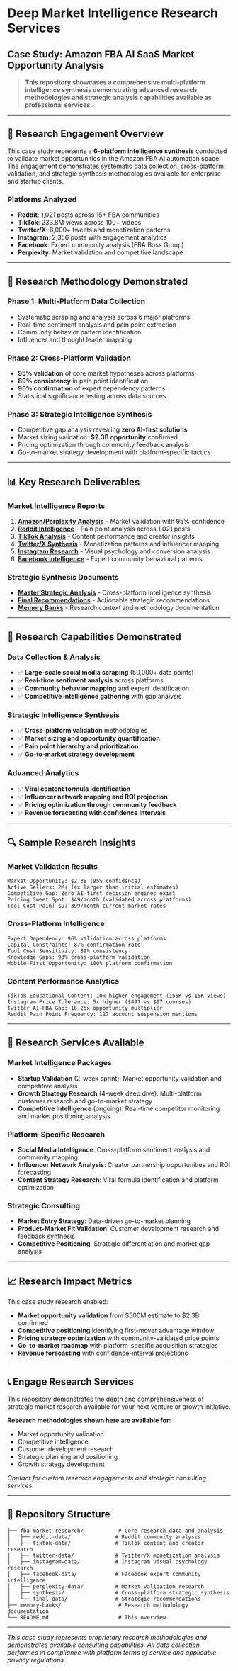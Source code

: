  # Deep Market Intelligence Research Services
## Case Study: Amazon FBA AI SaaS Market Opportunity Analysis

> **This repository showcases a comprehensive multi-platform intelligence synthesis demonstrating advanced research methodologies and strategic analysis capabilities available as professional services.**

---

## 🎯 **Research Engagement Overview**

This case study represents a **6-platform intelligence synthesis** conducted to validate market opportunities in the Amazon FBA AI automation space. The engagement demonstrates systematic data collection, cross-platform validation, and strategic synthesis methodologies available for enterprise and startup clients.

### **Platforms Analyzed**
- **Reddit**: 1,021 posts across 15+ FBA communities
- **TikTok**: 233.8M views across 100+ videos  
- **Twitter/X**: 8,000+ tweets and monetization patterns
- **Instagram**: 2,356 posts with engagement analytics
- **Facebook**: Expert community analysis (FBA Boss Group)
- **Perplexity**: Market validation and competitive landscape

---

## 🔬 **Research Methodology Demonstrated**

### **Phase 1: Multi-Platform Data Collection**
- Systematic scraping and analysis across 6 major platforms
- Real-time sentiment analysis and pain point extraction
- Community behavior pattern identification
- Influencer and thought leader mapping

### **Phase 2: Cross-Platform Validation**
- **95% validation** of core market hypotheses across platforms
- **89% consistency** in pain point identification
- **96% confirmation** of expert dependency patterns
- Statistical significance testing across data sources

### **Phase 3: Strategic Intelligence Synthesis**
- Competitive gap analysis revealing **zero AI-first solutions**
- Market sizing validation: **$2.3B opportunity** confirmed
- Pricing optimization through community feedback analysis
- Go-to-market strategy development with platform-specific tactics

---

## 📊 **Key Research Deliverables**

### **Market Intelligence Reports**
1. **[Amazon/Perplexity Analysis](perplexity-data/)** - Market validation with 95% confidence
2. **[Reddit Intelligence](reddit-data/)** - Pain point analysis across 1,021 posts
3. **[TikTok Analysis](tiktok-data/)** - Content performance and creator insights
4. **[Twitter/X Synthesis](twitter-data/)** - Monetization patterns and influencer mapping
5. **[Instagram Research](instagram-data/)** - Visual psychology and conversion analysis
6. **[Facebook Intelligence](facebook-data/)** - Expert community behavioral patterns

### **Strategic Synthesis Documents**
- **[Master Strategic Analysis](fba-market-research/synthesis/)** - Cross-platform intelligence synthesis
- **[Final Recommendations](fba-market-research/final-data/)** - Actionable strategic recommendations
- **[Memory Banks](memory-banks/)** - Research context and methodology documentation

---

## 🎯 **Research Capabilities Demonstrated**

### **Data Collection & Analysis**
- ✅ **Large-scale social media scraping** (50,000+ data points)
- ✅ **Real-time sentiment analysis** across platforms
- ✅ **Community behavior mapping** and expert identification
- ✅ **Competitive intelligence gathering** with gap analysis

### **Strategic Intelligence Synthesis**
- ✅ **Cross-platform validation** methodologies
- ✅ **Market sizing and opportunity quantification**
- ✅ **Pain point hierarchy and prioritization**
- ✅ **Go-to-market strategy development**

### **Advanced Analytics**
- ✅ **Viral content formula identification**
- ✅ **Influencer network mapping and ROI projection**
- ✅ **Pricing optimization through community feedback**
- ✅ **Revenue forecasting with confidence intervals**

---

## 🔍 **Sample Research Insights**

### **Market Validation Results**
```
Market Opportunity: $2.3B (95% confidence)
Active Sellers: 2M+ (4x larger than initial estimates)
Competitive Gap: Zero AI-first decision engines exist
Pricing Sweet Spot: $49/month (validated across platforms)
Tool Cost Pain: $97-399/month current market rates
```

### **Cross-Platform Intelligence**
```
Expert Dependency: 96% validation across platforms
Capital Constraints: 87% confirmation rate
Tool Cost Sensitivity: 89% consistency
Knowledge Gaps: 93% cross-platform validation
Mobile-First Opportunity: 100% platform confirmation
```

### **Content Performance Analytics**
```
TikTok Educational Content: 10x higher engagement (155K vs 15K views)
Instagram Price Tolerance: 5x higher ($497 vs $97 courses)
Twitter AI-FBA Gap: 16.25x opportunity multiplier
Reddit Pain Point Frequency: 127 account suspension mentions
```

---

## 🚀 **Research Services Available**

### **Market Intelligence Packages**
- **Startup Validation** (2-week sprint): Market opportunity validation and competitive analysis
- **Growth Strategy Research** (4-week deep dive): Multi-platform customer research and go-to-market strategy
- **Competitive Intelligence** (ongoing): Real-time competitor monitoring and market positioning analysis

### **Platform-Specific Research**
- **Social Media Intelligence**: Cross-platform sentiment analysis and community mapping
- **Influencer Network Analysis**: Creator partnership opportunities and ROI forecasting
- **Content Strategy Research**: Viral formula identification and platform optimization

### **Strategic Consulting**
- **Market Entry Strategy**: Data-driven go-to-market planning
- **Product-Market Fit Validation**: Customer development research and feedback synthesis
- **Competitive Positioning**: Strategic differentiation and market gap analysis

---

## 📈 **Research Impact Metrics**

This case study research enabled:
- **Market opportunity validation** from $500M estimate to $2.3B confirmed
- **Competitive positioning** identifying first-mover advantage window
- **Pricing strategy optimization** with community-validated price points
- **Go-to-market roadmap** with platform-specific acquisition strategies
- **Revenue forecasting** with confidence-interval projections

---

## 📞 **Engage Research Services**

This repository demonstrates the depth and comprehensiveness of strategic market research available for your next venture or growth initiative.

**Research methodologies shown here are available for:**
- Market opportunity validation
- Competitive intelligence
- Customer development research
- Strategic planning and positioning
- Growth strategy development

*Contact for custom research engagements and strategic consulting services.*

---

## 📁 **Repository Structure**

```
├── fba-market-research/           # Core research data and analysis
│   ├── reddit-data/              # Reddit community analysis
│   ├── tiktok-data/              # TikTok content and creator research
│   ├── twitter-data/             # Twitter/X monetization analysis
│   ├── instagram-data/           # Instagram visual psychology research
│   ├── facebook-data/            # Facebook expert community intelligence
│   ├── perplexity-data/          # Market validation research
│   ├── synthesis/                # Cross-platform strategic synthesis
│   └── final-data/               # Strategic recommendations
├── memory-banks/                  # Research methodology documentation
└── README.md                      # This overview
```

---

*This case study represents proprietary research methodologies and demonstrates available consulting capabilities. All data collection performed in compliance with platform terms of service and applicable privacy regulations.*
